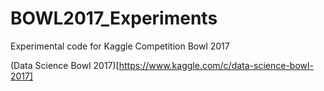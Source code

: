 # BOWL2017_Experiments
Experimental code for Kaggle Competition Bowl 2017

(Data Science Bowl 2017)[https://www.kaggle.com/c/data-science-bowl-2017]

